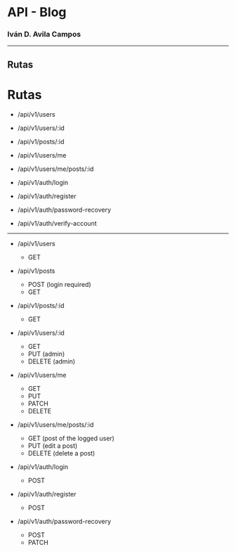 # API - Blog

### Iván D. Avila Campos

---
## Rutas

# Rutas

- /api/v1/users
- /api/v1/users/:id
- /api/v1/posts/:id
- /api/v1/users/me
- /api/v1/users/me/posts/:id

- /api/v1/auth/login
- /api/v1/auth/register
- /api/v1/auth/password-recovery
- /api/v1/auth/verify-account

--- 

- /api/v1/users
    - GET 

- /api/v1/posts
    - POST (login required)
    - GET

- /api/v1/posts/:id
    - GET

- /api/v1/users/:id
    - GET 
    - PUT (admin)
    - DELETE (admin)

- /api/v1/users/me
    - GET
    - PUT
    - PATCH
    - DELETE

- /api/v1/users/me/posts/:id
    - GET (post of the logged user)
    - PUT (edit a post)
    - DELETE (delete a post)

- /api/v1/auth/login
    - POST

- /api/v1/auth/register
    - POST

- /api/v1/auth/password-recovery
    - POST 
    - PATCH